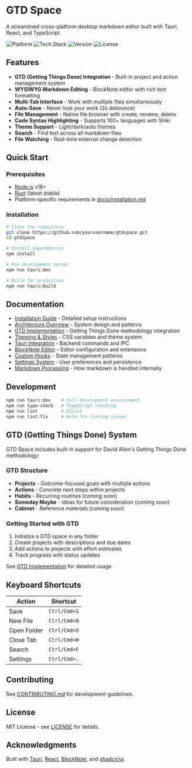 # GTD Space

A streamlined cross-platform desktop markdown editor built with Tauri, React, and TypeScript.

![Platform](https://img.shields.io/badge/Platform-macOS%20%7C%20Windows%20%7C%20Linux-blue)
![Tech Stack](https://img.shields.io/badge/Stack-Tauri%202.x%20%7C%20React%2018%20%7C%20Rust-orange)
![Version](https://img.shields.io/badge/Version-0.0.0-green)
![License](https://img.shields.io/badge/License-MIT-yellow)

## Features

- **GTD (Getting Things Done) Integration** - Built-in project and action management system
- **WYSIWYG Markdown Editing** - BlockNote editor with rich text formatting
- **Multi-Tab Interface** - Work with multiple files simultaneously
- **Auto-Save** - Never lose your work (2s debounce)
- **File Management** - Native file browser with create, rename, delete
- **Code Syntax Highlighting** - Supports 100+ languages with Shiki
- **Theme Support** - Light/dark/auto themes
- **Search** - Find text across all markdown files
- **File Watching** - Real-time external change detection

## Quick Start

### Prerequisites

- [Node.js](https://nodejs.org/) v18+
- [Rust](https://www.rust-lang.org/) (latest stable)
- Platform-specific requirements in [docs/installation.md](docs/installation.md)

### Installation

```bash
# Clone the repository
git clone https://github.com/yourusername/gtdspace.git
cd gtdspace

# Install dependencies
npm install

# Run development server
npm run tauri:dev

# Build for production
npm run tauri:build
```

## Documentation

- [Installation Guide](docs/installation.md) - Detailed setup instructions
- [Architecture Overview](docs/architecture.md) - System design and patterns
- [GTD Implementation](docs/GTD_IMPLEMENTATION.md) - Getting Things Done methodology integration
- [Theming & Styles](docs/theming.md) - CSS variables and theme system
- [Tauri Integration](docs/tauri.md) - Backend commands and IPC
- [BlockNote Editor](docs/blocknote.md) - Editor configuration and extensions
- [Custom Hooks](docs/hooks.md) - State management patterns
- [Settings System](docs/settings.md) - User preferences and persistence
- [Markdown Processing](docs/markdown.md) - How markdown is handled internally

## Development

```bash
npm run tauri:dev    # Full development environment
npm run type-check   # TypeScript checking
npm run lint         # ESLint
npm run lint:fix     # Auto-fix linting issues
```

## GTD (Getting Things Done) System

GTD Space includes built-in support for David Allen's Getting Things Done methodology:

### GTD Structure
- **Projects** - Outcome-focused goals with multiple actions
- **Actions** - Concrete next steps within projects
- **Habits** - Recurring routines (coming soon)
- **Someday Maybe** - Ideas for future consideration (coming soon)
- **Cabinet** - Reference materials (coming soon)

### Getting Started with GTD
1. Initialize a GTD space in any folder
2. Create projects with descriptions and due dates
3. Add actions to projects with effort estimates
4. Track progress with status updates

See [GTD Implementation](docs/GTD_IMPLEMENTATION.md) for detailed usage.

## Keyboard Shortcuts

| Action | Shortcut |
|--------|----------|
| Save | `Ctrl/Cmd+S` |
| New File | `Ctrl/Cmd+N` |
| Open Folder | `Ctrl/Cmd+O` |
| Close Tab | `Ctrl/Cmd+W` |
| Search | `Ctrl/Cmd+F` |
| Settings | `Ctrl/Cmd+,` |

## Contributing

See [CONTRIBUTING.md](CONTRIBUTING.md) for development guidelines.

## License

MIT License - see [LICENSE](LICENSE) for details.

## Acknowledgments

Built with [Tauri](https://tauri.app/), [React](https://react.dev/), [BlockNote](https://www.blocknotejs.org/), and [shadcn/ui](https://ui.shadcn.com/).